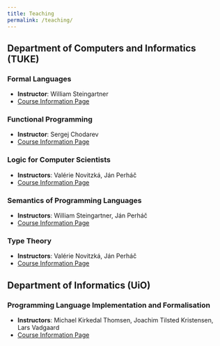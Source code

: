 ```yaml
---
title: Teaching
permalink: /teaching/
---
```



## Department of Computers and Informatics (TUKE)

### Formal Languages
- **Instructor**: William Steingartner
- [Course Information Page](https://kurzy.kpi.fei.tuke.sk/fj/)

### Functional Programming
- **Instructor**: Sergej Chodarev
- [Course Information Page](https://kurzy.kpi.fei.tuke.sk/fp/)

### Logic for Computer Scientists
- **Instructors**: Valérie Novitzká, Ján Perháč
- [Course Information Page](https://kurzy.kpi.fei.tuke.sk/lpi/)

### Semantics of Programming Languages
- **Instructors**: William Steingartner, Ján Perháč
- [Course Information Page](https://kurzy.kpi.fei.tuke.sk/spj/)

### Type Theory
- **Instructors**: Valérie Novitzká, Ján Perháč
- [Course Information Page](https://kurzy.kpi.fei.tuke.sk/tt/)

## Department of Informatics (UiO)

### Programming Language Implementation and Formalisation

- **Instructors**: Michael Kirkedal Thomsen, Joachim Tilsted Kristensen, Lars Vadgaard
- [Course Information Page](https://www.uio.no/studier/emner/matnat/ifi/IN5630/index.html)


